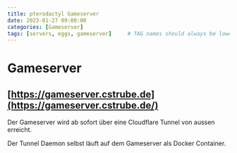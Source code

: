 ```yaml
---
title: pterodactyl Gameserver
date: 2023-01-27 09:00:00
categories: [Gameserver]
tags: [servers, eggs, gameserver]     # TAG names should always be lowercase
---
```


# Gameserver

## [https://gameserver.cstrube.de](https://gameserver.cstrube.de/)

Der Gameserver wird ab sofort über eine Cloudflare Tunnel von aussen erreicht. 

Der Tunnel Daemon selbst läuft auf dem Gameserver als Docker Container.





